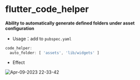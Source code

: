 # flutter_code_helper

**Ability to automatically generate defined folders under asset configuration**

- Usage：add to `pubspec.yaml`

```dart
code_helper:
  auto_folder: [ 'assets', 'lib/widgets' ]
```

- Effect
 
![Apr-09-2023 22-33-42](https://user-images.githubusercontent.com/35656085/230778939-ad1f5232-c5ec-4502-a6d3-597e855032c6.gif)

